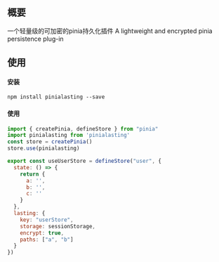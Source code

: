 ## 概要

一个轻量级的可加密的pinia持久化插件
A lightweight and encrypted pinia persistence plug-in

## 使用

#### 安装

`npm install pinialasting --save`

#### 使用

```js
import { createPinia, defineStore } from "pinia"
import pinialasting from 'pinialasting'
const store = createPinia()
store.use(pinialasting)

export const useUserStore = defineStore("user", {
  state: () => {
    return {
      a: '',
      b: '',
      c: ''
    }
  },
  lasting: {
    key: "userStore",
    storage: sessionStorage,
    encrypt: true,
    paths: ["a", "b"]
  }
})

```

